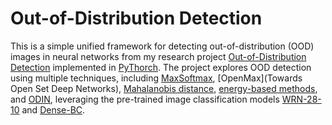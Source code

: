 # Out-of-Distribution Detection
This is a simple unified framework for detecting out-of-distribution (OOD) images in neural networks from my research project [Out-of-Distribution Detection](https://drive.google.com/file/d/1iYIQB629sgECxraShk7qWKXwe9dYhi2e/view?usp=sharing) implemented in [PyThorch](https://pytorch.org). The project explores OOD detection using multiple
techniques, including [MaxSoftmax]([https://arxiv.org/abs/1807.03888](https://arxiv.org/abs/1610.02136)), [OpenMax](Towards Open Set Deep Networks), [Mahalanobis distance](https://arxiv.org/abs/1807.03888), [energy-based methods](https://arxiv.org/abs/2010.03759), and [ODIN](https://arxiv.org/abs/1706.02690), leveraging the pre-trained image classification models [WRN-28-10](https://arxiv.org/abs/1605.07146) and [Dense-BC](https://arxiv.org/abs/1608.06993).
